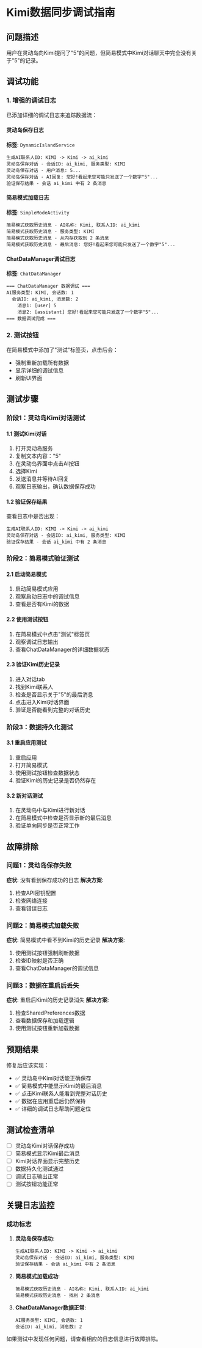 # Kimi数据同步调试指南

## 问题描述
用户在灵动岛向Kimi提问了"5"的问题，但简易模式中Kimi对话聊天中完全没有关于"5"的记录。

## 调试功能

### 1. 增强的调试日志
已添加详细的调试日志来追踪数据流：

#### 灵动岛保存日志
**标签**: `DynamicIslandService`
```
生成AI联系人ID: KIMI -> Kimi -> ai_kimi
灵动岛保存对话 - 会话ID: ai_kimi, 服务类型: KIMI
灵动岛保存对话 - 用户消息: 5...
灵动岛保存对话 - AI回复: 您好!看起来您可能只发送了一个数字"5"...
验证保存结果 - 会话 ai_kimi 中有 2 条消息
```

#### 简易模式加载日志
**标签**: `SimpleModeActivity`
```
简易模式获取历史消息 - AI名称: Kimi, 联系人ID: ai_kimi
简易模式获取历史消息 - 服务类型: KIMI
简易模式获取历史消息 - 从内存获取到 2 条消息
简易模式获取历史消息 - 最后消息: 您好!看起来您可能只发送了一个数字"5"...
```

#### ChatDataManager调试日志
**标签**: `ChatDataManager`
```
=== ChatDataManager 数据调试 ===
AI服务类型: KIMI, 会话数: 1
  会话ID: ai_kimi, 消息数: 2
    消息1: [user] 5
    消息2: [assistant] 您好!看起来您可能只发送了一个数字"5"...
=== 数据调试完成 ===
```

### 2. 测试按钮
在简易模式中添加了"测试"标签页，点击后会：
- 强制重新加载所有数据
- 显示详细的调试信息
- 刷新UI界面

## 测试步骤

### 阶段1：灵动岛Kimi对话测试

#### 1.1 测试Kimi对话
1. 打开灵动岛服务
2. 复制文本内容："5"
3. 在灵动岛界面中点击AI按钮
4. 选择Kimi
5. 发送消息并等待AI回复
6. 观察日志输出，确认数据保存成功

#### 1.2 验证保存结果
查看日志中是否出现：
```
生成AI联系人ID: KIMI -> Kimi -> ai_kimi
灵动岛保存对话 - 会话ID: ai_kimi, 服务类型: KIMI
验证保存结果 - 会话 ai_kimi 中有 2 条消息
```

### 阶段2：简易模式验证测试

#### 2.1 启动简易模式
1. 启动简易模式应用
2. 观察启动日志中的调试信息
3. 查看是否有Kimi的数据

#### 2.2 使用测试按钮
1. 在简易模式中点击"测试"标签页
2. 观察调试日志输出
3. 查看ChatDataManager的详细数据状态

#### 2.3 验证Kimi历史记录
1. 进入对话tab
2. 找到Kimi联系人
3. 检查是否显示关于"5"的最后消息
4. 点击进入Kimi对话界面
5. 验证是否能看到完整的对话历史

### 阶段3：数据持久化测试

#### 3.1 重启应用测试
1. 重启应用
2. 打开简易模式
3. 使用测试按钮检查数据状态
4. 验证Kimi的历史记录是否仍然存在

#### 3.2 新对话测试
1. 在灵动岛中与Kimi进行新对话
2. 在简易模式中检查是否显示新的最后消息
3. 验证单向同步是否正常工作

## 故障排除

### 问题1：灵动岛保存失败
**症状**: 没有看到保存成功的日志
**解决方案**: 
1. 检查API密钥配置
2. 检查网络连接
3. 查看错误日志

### 问题2：简易模式加载失败
**症状**: 简易模式中看不到Kimi的历史记录
**解决方案**:
1. 使用测试按钮强制刷新数据
2. 检查ID映射是否正确
3. 查看ChatDataManager的调试信息

### 问题3：数据在重启后丢失
**症状**: 重启后Kimi的历史记录消失
**解决方案**:
1. 检查SharedPreferences数据
2. 查看数据保存和加载逻辑
3. 使用测试按钮重新加载数据

## 预期结果

修复后应该实现：
- ✅ 灵动岛中Kimi对话能正确保存
- ✅ 简易模式中能显示Kimi的最后消息
- ✅ 点击Kimi联系人能看到完整对话历史
- ✅ 数据在应用重启后仍然保持
- ✅ 详细的调试日志帮助问题定位

## 测试检查清单

- [ ] 灵动岛Kimi对话保存成功
- [ ] 简易模式显示Kimi最后消息
- [ ] Kimi对话界面显示完整历史
- [ ] 数据持久化测试通过
- [ ] 调试日志输出正常
- [ ] 测试按钮功能正常

## 关键日志监控

### 成功标志
1. **灵动岛保存成功**:
   ```
   生成AI联系人ID: KIMI -> Kimi -> ai_kimi
   灵动岛保存对话 - 会话ID: ai_kimi, 服务类型: KIMI
   验证保存结果 - 会话 ai_kimi 中有 2 条消息
   ```

2. **简易模式加载成功**:
   ```
   简易模式获取历史消息 - AI名称: Kimi, 联系人ID: ai_kimi
   简易模式获取历史消息 - 找到 2 条消息
   ```

3. **ChatDataManager数据正常**:
   ```
   AI服务类型: KIMI, 会话数: 1
   会话ID: ai_kimi, 消息数: 2
   ```

如果测试中发现任何问题，请查看相应的日志信息进行故障排除。

